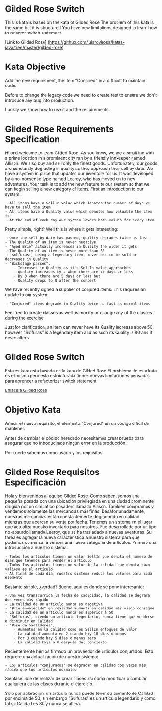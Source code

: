 Gilded Rose Switch
========================================
This is kata is based on the kata of Gilded Rose
The problem of this kata is the same but it is structured
You have new limitations designed to learn how to refactor switch statement

[Link to Gilded Rose] (https://github.com/luisrovirosa/katas-java/tree/master/gilded-rose)


Kata Objective
======================================
Add the new requirement, the item "Conjured" in a difficult to maintain code.

Before to change the legacy code we need to create test to ensure we don't introduce any bug into production.

Luckily we know how to use it and the requirements.

Gilded Rose Requirements Specification
======================================

Hi and welcome to team Gilded Rose. As you know, we are a small inn with a prime location in a prominent city ran by a friendly innkeeper named Allison. We also buy and sell only the finest goods.
Unfortunately, our goods are constantly degrading in quality as they approach their sell by date. We have a system in place that updates our inventory for us. It was developed by a no-nonsense type named Leeroy, who has moved on to new adventures. Your task is to add the new feature to our system so that we can begin selling a new category of items. First an introduction to our system:

	- All items have a SellIn value which denotes the number of days we have to sell the item
	- All items have a Quality value which denotes how valuable the item is
	- At the end of each day our system lowers both values for every item

Pretty simple, right? Well this is where it gets interesting:

	- Once the sell by date has passed, Quality degrades twice as fast
	- The Quality of an item is never negative
	- "Aged Brie" actually increases in Quality the older it gets
	- The Quality of an item is never more than 50
	- "Sulfuras", being a legendary item, never has to be sold or decreases in Quality
	- "Backstage passes", 
        - Increases in Quality as it's SellIn value approaches
	    - Quality increases by 2 when there are 10 days or less
	    - By 3 when there are 5 days or less but
	    - Quality drops to 0 after the concert

We have recently signed a supplier of conjured items. This requires an update to our system:

	- "Conjured" items degrade in Quality twice as fast as normal items


Feel free to create classes as well as modify or change any of the classes during the exercise.

Just for clarification, an item can never have its Quality increase above 50, however "Sulfuras" is a legendary item and as such its Quality is 80 and it never alters.


Gilded Rose Switch
======================================
Esta es kata esta basada en la kata de Gilded Rose
El problema de esta kata es el mismo pero esta estructurada
tienes nuevas limitaciones pensadas para aprender a refactorizar switch statement

[Enlace a Gilded Rose](https://github.com/luisrovirosa/katas-java/tree/master/gilded-rose)


Objetivo Kata
======================================

Añadir el nuevo requisito, el elemento "Conjured" en un código difícil de mantener.

Antes de cambiar el código heredado necesitamos crear prueba para asegurar que no introducimos ningún error en la producción.

Por suerte sabemos cómo usarlo y los requisitos.

Gilded Rose Requisitos Especificación
======================================

Hola y bienvenidos al equipo Gilded Rose. Como saben, somos una pequeña posada con una ubicación privilegiada en una ciudad prominente dirigida por un simpático posadero llamado Allison. También compramos y vendemos solamente las mercancías más finas. Desafortunadamente, nuestras mercancías están constantemente degradando en calidad mientras que acercan su venta por fecha. Tenemos un sistema en el lugar que actualiza nuestro inventario para nosotros. Fue desarrollado por un tipo no-absurdo llamado Leeroy, que se ha trasladado a nuevas aventuras. Su tarea es agregar la nueva característica a nuestro sistema para que podamos comenzar a vender una nueva categoría de artículos. Primero una introducción a nuestro sistema:

    - Todos los artículos tienen un valor SellIn que denota el número de días que tenemos para vender el artículo
    - Todos los artículos tienen un valor de la calidad que denota cuán valioso es el artículo
    - Al final de cada día, nuestro sistema reduce los valores para cada elemento
Bastante simple, ¿verdad? Bueno, aquí es donde se pone interesante:

    - Una vez transcurrida la fecha de caducidad, la calidad se degrada dos veces más rápido
    - La calidad de un artículo nunca es negativa
    - "Brie envejecido" en realidad aumenta en calidad más viejo consigue
    - La calidad de un artículo nunca es superior a 50
    - "Sulfuras", siendo un artículo legendario, nunca tiene que venderse o disminuir en Calidad
    - "Pase de bastidores",
        - Aumentos en la calidad como es SellIn enfoques de valor
        - La calidad aumenta en 2 cuando hay 10 días o menos
        - Por 3 cuando hay 5 días o menos pero
        - La calidad baja a 0 después del concierto
Recientemente hemos firmado un proveedor de artículos conjurados. Esto requiere una actualización de nuestro sistema:

    - Los artículos "conjurados" se degradan en calidad dos veces más rápido que los artículos normales

Siéntase libre de realizar de crear clases asi como modificar o cambiar cualquiera de las clases durante el ejercicio.

Sólo por aclaración, un artículo nunca puede tener su aumento de Calidad por encima de 50, sin embargo "Sulfuras" es un artículo legendario y como tal su Calidad es 80 y nunca se altera.